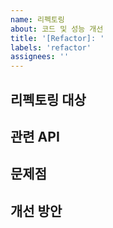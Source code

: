 ```yaml
---
name: 리펙토링
about: 코드 및 성능 개선
title: '[Refactor]: '
labels: 'refactor'
assignees: ''
---
```


## 리펙토링 대상
<!-- 어떤 기능을 리펙토링할지 간략하게 설명해주세요 -->

## 관련 API 
<!-- 리펙토링할 API의 정보를 명시해주세요 (openapi.json 기준) -->


## 문제점
<!-- 기존 코드의 문제점 분석 -->

## 개선 방안
<!-- 제안하는 리팩토링 전략 -->

